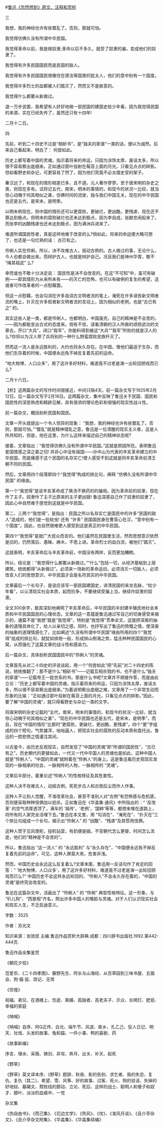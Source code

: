 #[鲁迅《忽然想到》原文、注释和赏析](https://www.vrrw.net/wx/9541.html)

三

我想，我的神经也许有些瞀乱了。否则，那就可怕。

我觉得仿佛久没有所谓中华民国。

我觉得革命以前，我是做奴隶;革命以后不多久，就受了奴隶的骗，变成他们的奴隶了。

我觉得有许多民国国民而是民国的敌人。

我觉得有许多民国国民很像住在德法等国里的犹太人，他们的意中别有一个国度。

我觉得许多烈士的血都被人们踏灭了，然而又不是故意的。

我觉得什么都要从新做过。

退一万步说罢，我希望有人好好地做一部民国的建国史给少年看，因为我觉得民国的来源，实在已经失传了，虽然还只有十四年!

二月十二日。

四

先前，听到二十四史不过是“相斫书”，是“独夫的家谱”一类的话，便以为诚然。后来自己看起来，明白了： 何尝如此。

历史上都写着中国的灵魂，指示着将来的命运，只因为涂饰太厚，废话太多，所以很不容易察出底细来。正如通过密叶投射在莓苔上面的月光，只看见点点的碎影。但如看野史和杂记，可更容易了然了，因为他们究竟不必太摆史官的架子。

秦汉远了，和现在的情形相差已多，且不道。元人著作寥寥。至于唐宋明的杂史之类，则现在多有。试将记五代，南宋，明末的事情的，和现今的状况一比较，就当惊心动魄于何其相似之甚，仿佛时间的流驶，独与我们中国无关。现在的中华民国也还是五代，是宋末，是明季。

以明末例现在，则中国的情形还可以更腐败，更破烂，更凶酷，更残虐，现在还不算达到极点。但明末的腐败破烂也还未达到极点，因为李自成，张献忠闹起来了。而张李的凶酷残虐也还未达到极点，因为满洲兵进来了。

难道所谓国民性者，真是这样地难于改变的么?倘如此，将来的命运便大略可想了，也还是一句烂熟的话： 古已有之。

伶俐人实在伶俐，所以，决不攻难古人，摇动古例的。古人做过的事，无论什么，今人也都会做出来。而辩护古人，也就是辩护自己。况且我们是神州华胄，敢不 “绳其祖武” 么?

幸而谁也不敢十分决定说： 国民性是决不会改变的。在这“不可知”中，虽可有破例——即其情形为从来所未有——的灭亡的恐怖，也可以有破例的复生的希望，这或者可作改革者的一点慰藉罢。

但这一点慰藉，也会勾消在许多自诩古文明者流的笔上，淹死在许多诬告新文明者流的嘴上，扑灭在许多假冒新文明者流的言动上，因为相似的老例，也是“古已有之” 的。

其实这些人是一类，都是伶俐人，也都明白，中国虽完，自己的精神是不会苦的，——因为都能变出合式的态度来。倘有不信，请看清朝的汉人所做的颂扬武功的文章去，开口“大兵”，闭口“我军”，你能料得到被这“大兵”“我军”所败的就是汉人的么?你将以为汉人带了兵将别的一种什么野蛮腐败民族歼灭了。

然而这一流人是永远胜利的，大约也将永久存在。在中国，惟他们最适于生存，而他们生存着的时候，中国便永远免不掉反复着先前的运命。

“地大物博，人口众多”，用了这许多好材料，难道竟不过老是演一出轮回把戏而已么?

二月十六日。



【析】这两篇杂文的写作时间很接近，中间只隔4天。前一篇杂文写于1925年2月12日，后一篇杂文写于2月16日。这两篇杂文，集中反映了鲁迅关于民国、国民和国民性的深思熟虑和精辟见解，具有很浓的理论色彩和很强的现实性战斗性。

前一篇杂文，概括剖析民国和国民。

文章一开头就提出一个令人惊异的现象： “我想，我的神经也许有些瞀乱了。否则，那就可怕。”“瞀乱”就是精神错乱之意，鲁迅是一位清醒的现实主义者，这是人所共知的，但是，他在这里，为什么这样来描述自己的精神状态呢?

接着，文章指出：“我觉得仿佛久没有所谓中华民国。”这就是原因所在。表明鲁迅爱国情感之深之甚之切! 并非心中没有祖国——孙中山为代表的辛亥革命建立的中华民国，而是痛感于这个民国的名存实亡!使人感受不到这就是同辛亥革命前清王朝不同的民国。

然后，文章用四个段落即四个“我觉得”构成的排比句，阐释 “仿佛久没有所谓中华民国” 的缘由。

第一个“我觉得”是说辛亥革命成了换汤不换药的的骗局。因为革命前的奴隶，现在作了主子。奴隶作了主子比原来的主子更凶狠! 鲁迅深感自己作了奴隶的奴隶了，因此心中自然难于感觉到这就是中华民国。

第二、三两个“我觉得”，是指出：民国之所以名存实亡是国民中的许多“民国的敌人”造成的，他们是一批蛀虫! 还有 “许多” 民国国民身在曹营心在汉，“意中别有一个国度”。因此，也自然很难使人感受到这是真正的中华民国。

第四个“我觉得”是就广大民众而言的。他们虽然在民国里生活，然而思想意识依然是旧的，仍然落后、愚昧、麻木，不思上进。革命烈士的血白流，被他们“踏灭”。

这就表明，辛亥革命后与辛亥革命前，中国没有两样，反而更加糟糕。

所以，结论是：“我觉得什么都要从新做过。”“什么”包括一切，从经济基础到上层建筑，统统都得“从新做过”。必须来一场新的革命运动，必须消灭一切敌人，必须改变人们的思想意识，中华民国才会是名符其实的中华民国。

文章最后一个长句子，是说应该写一部民国建国史，讲清民国的来龙去脉，“给少年看”，以认清现实社会本质，起而抗争，不要继续受骗上当，继续作奴隶的奴隶。

全文300余字，极其深刻地阐明了辛亥革命后，中华民国的半封建半殖民地社会本质和中华民国国民的心理状态。文章的这一意蕴是鲁迅通过写自己的切身感受来揭示的，通篇不是“我想”就是“我觉得”，特别是“我觉得”贯串全文，这就把深奥的抽象的道理具体化了，给人以亲切之感。同时，也抒写出了鲁迅的愤慨之情，使深奥的抽象的道理情感化了。比如阐述“久没有所谓中华民国”缘由所用的四个“我觉得”组成的排比句，就犹如排炮一般，形成排山倒海之势，猛击种种民国国民的心窝，从而强化了这篇文章的战斗性和感染力。

后一篇杂文，具体剖析民国国民中的“伶俐人”的灵魂。

文章首先从对二十四史的评说谈起，用一个“何尝如此”把“先前”对二十四史的陈说，统统推翻了：那不是什么“相斫书”——记载互相杀戮的书，也不是什么“独夫的家谱”——记载帝王一姓世系的书。那是什么书呢?文章并不顺接作答，而是由此立论：“历史上都写着中国的灵魂，指示着将来的命运，只因为涂饰太厚，废话太多，所以很不容易察出底细来。”为着说明察出底细之难，文章用了一个非常生动而形象的比喻：“正如通过密叶投射在莓苔上面的月光，只看见点点的碎影。”因此，要了解“中国的灵魂”，就只得看野史与杂记一类的文字。

将唐宋明的杂史记载的“五代，南宋，明末的事情的，和现今的状况一比较，就当惊心动魄于何其相似之甚”，“现在的中华民国也还是五代，是宋末，是明季”，而且，现在“中国的情形”比那时“更腐败，更破烂，更凶酷，更残虐”。四个“更”字组成的四个短句，气势雄浑，咄咄逼人，把现实社会的腐败的反动本质和盘托出，鲁迅的一腔悲愤之情灌注其间。

以古鉴今，由历史反观现实，自然发现了“中国的灵魂”即“所谓的国民性”，“古已有之”。历史朝代的更替如此，一代又一代中华国人的灵魂也是如此，这种中国人就是“伶俐人”。“中国的灵魂”就附着在“伶俐人”的身上。这是鲁迅看历史观现实发现的一脉相承的社会，一脉相传的人物，一脉相传的 “灵魂”。

文章后半部分，着重论述“伶俐人”的性格特征及其危害性。

这种人决不攻难古人，动摇古例，死死步古人和古倒后尘而作人作事。

这种人不让别人觉醒，不准改革社会，甚至不准别人对“古例”有恐怖感与危机感，否则便采取种种伎俩加以扼杀。正如鲁迅在《华盖集·通讯》中所指出的：“ ‘反改革’ 的空气浓厚透顶了，满车的 ‘祖传’，‘老例’，‘国粹’等等，都想来堆在道路上，将所有的人家完全活埋下去。”鲁迅在本文里，用 “勾消在”、“淹死在”、“扑灭在”三个排比句组成一个长句，揭示出“伶俐人” 的 “凶酷”、“残虐”及其惯用伎俩。

这种人惯于见风使舵，投机钻营，有奶便是娘。不官朝代怎么更替，时间怎么流逝，他们的“精神是不会苦的”。

所以，鲁迅指出 “这一流人” 的 “永远胜利” 与“永久存在”，“中国便永远免不掉反复着先前的运命”。可见，这种人罪莫大焉，危害非浅。

然而，中国历史会永远这么反复着么?文章末尾，鲁迅用一反诘句作了肯定的回答：“ ‘地大物博，人口众多’，用了这许多好材料，难道竟不过老是演一出轮回把戏而已么?” 中国历史不会这样永远轮回的，“伶俐人”不会永久存在着的，“中国的灵魂”是终究会改变的。

鲁迅在这篇杂文中，活画出了 “伶俐人” 的 “伶俐” 典型性格特征。这一形象，与 “叭儿狗”、“西崽相”齐名，照出许多中国人的嘴脸与灵魂。对于人们认识现实社会和现实人生，不乏启迪意义。

字数：3525

作者：苏光文

知识来源：张效民 主编.鲁迅作品赏析大辞典.成都：四川辞书出版社.1992.第442-444页.

鲁迅作品全集鉴赏

《朝花夕拾》

范爱农、《二十四孝图》、藤野先生、阿长与山海经、从百草园到三味书屋、五猖会、狗·猫·鼠、琐记、无常

《仿徨》

祝福、弟兄、在酒楼上、伤逝、离婚、孤独者、高老夫子、示众、长明灯、肥皂、幸福的家庭

《呐喊》

《呐喊》自序、阿Q正传、白光、端午节、风波、故乡、孔乙己、狂人日记、明天、社戏、头发的故事、兔和猫、一件小事、鸭的喜剧、药

《故事新编》

序言、理水、采薇、铸剑、非攻、奔月、出关、补天、起死

《野草》

《野草》英文译本序、《野草》题辞、秋夜、影的告别、求乞者、我的失恋、复仇、复仇〔其二〕、希望、雪、风筝、好的故事、过客、死火、狗的驳诘、失掉的好地狱、墓碣文、颓败线的颤动、立论、死后、这样的战士、聪明人和傻子和奴才、腊叶、淡淡的血痕中、一觉

杂文集

《伪自由书》、《而己集》、《花边文学》、《热风》、《坟》、《准风月谈》、《且介亭杂文》、《且介亭杂文附集》、《华盖集》、《华盖集续编》

